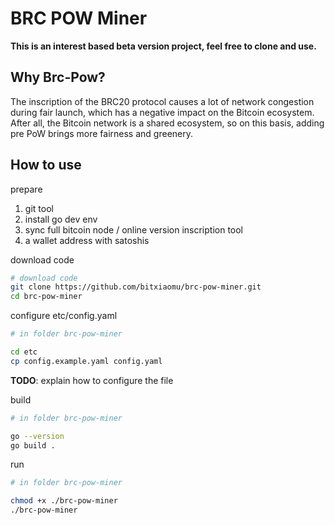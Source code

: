 # BRC POW Miner

**This is an interest based beta version project, feel free to clone and use.**

## Why Brc-Pow?

The inscription of the BRC20 protocol causes a lot of network congestion during fair launch, which has a negative impact on the Bitcoin ecosystem. After all, the Bitcoin network is a shared ecosystem, so on this basis, adding pre PoW brings more fairness and greenery.

## How to use

prepare

1. git tool
2. install go dev env
3. sync full bitcoin node / online version inscription tool
4. a wallet address with satoshis

download code

```bash
# download code
git clone https://github.com/bitxiaomu/brc-pow-miner.git
cd brc-pow-miner
```

configure etc/config.yaml

```bash
# in folder brc-pow-miner

cd etc
cp config.example.yaml config.yaml
```

**TODO**: explain how to configure the file

build

```bash
# in folder brc-pow-miner

go --version
go build .
```

run

```bash
# in folder brc-pow-miner

chmod +x ./brc-pow-miner
./brc-pow-miner
```
